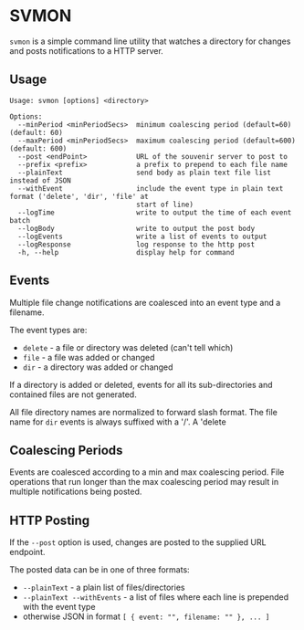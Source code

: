 # SVMON

`svmon` is a simple command line utility that watches a directory for changes and
posts notifications to a HTTP server.

## Usage

```
Usage: svmon [options] <directory>

Options:
  --minPeriod <minPeriodSecs>  minimum coalescing period (default=60) (default: 60)
  --maxPeriod <minPeriodSecs>  maximum coalescing period (default=600) (default: 600)
  --post <endPoint>            URL of the souvenir server to post to
  --prefix <prefix>            a prefix to prepend to each file name
  --plainText                  send body as plain text file list instead of JSON
  --withEvent                  include the event type in plain text format ('delete', 'dir', 'file' at   
                               start of line)
  --logTime                    write to output the time of each event batch
  --logBody                    write to output the post body
  --logEvents                  write a list of events to output
  --logResponse                log response to the http post
  -h, --help                   display help for command
```

## Events

Multiple file change notifications are coalesced into an event type
and a filename.

The event types are:

* `delete` - a file or directory was deleted (can't tell which)
* `file` - a file was added or changed
* `dir` - a directory was added or changed

If a directory is added or deleted, events for all its sub-directories and contained
files are not generated.

All file directory names are normalized to forward slash format.  The file name
for `dir` events is always suffixed with a '/'.  A 'delete

## Coalescing Periods

Events are coalesced according to a min and max coalescing period. File operations
that run longer than the max coalescing period may result in multiple notifications
being posted.


## HTTP Posting

If the `--post` option is used, changes are posted to the supplied URL endpoint.

The posted data can be in one of three formats:

* `--plainText` - a plain list of files/directories 
* `--plainText --withEvents` - a list of files where each line is prepended with the 
  event type
* otherwise JSON in format `[ { event: "", filename: "" }, ... ]`